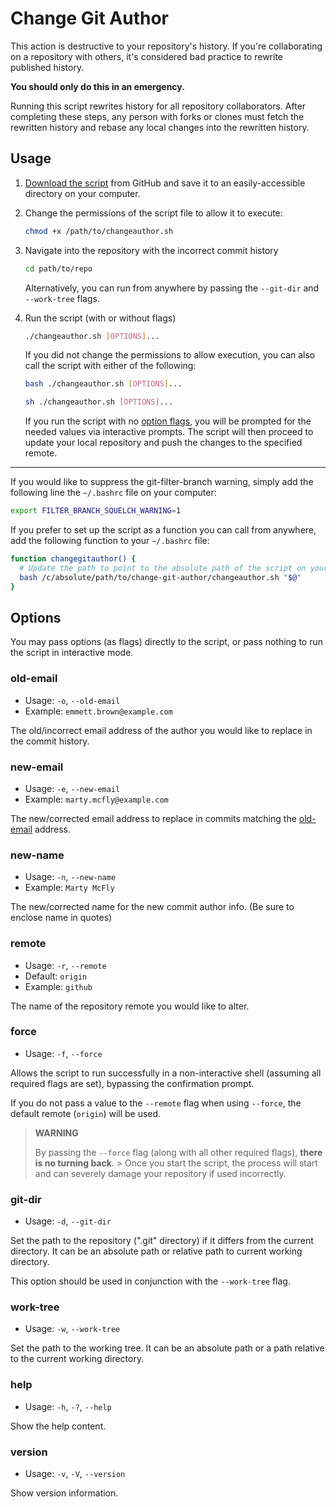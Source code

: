 # Change Git Author

This action is destructive to your repository's history. If you're collaborating on a repository with others, it's considered bad practice to rewrite published history.

**You should only do this in an emergency.**

Running this script rewrites history for all repository collaborators. After completing these steps, any person with forks or clones must fetch the rewritten history and rebase any local changes into the rewritten history.

## Usage

1. [Download the script](https://github.com/adamdehaven/change-git-author) from GitHub and save it to an easily-accessible directory on your computer.
2. Change the permissions of the script file to allow it to execute:

    ``` sh
    chmod +x /path/to/changeauthor.sh
    ```

3. Navigate into the repository with the incorrect commit history

    ``` sh
    cd path/to/repo
    ```

    Alternatively, you can run from anywhere by passing the `--git-dir` and `--work-tree` flags.

4. Run the script (with or without flags)

    ``` sh
    ./changeauthor.sh [OPTIONS]...
    ```

    If you did not change the permissions to allow execution, you can also call the script with either of the following:

    ``` sh
    bash ./changeauthor.sh [OPTIONS]...

    sh ./changeauthor.sh [OPTIONS]...
    ```

    If you run the script with no [option flags](#options), you will be prompted for the needed values via interactive prompts. The script will then proceed to update your local repository and push the changes to the specified remote.

----

If you would like to suppress the git-filter-branch warning, simply add the following line the `~/.bashrc` file on your computer:

``` sh
export FILTER_BRANCH_SQUELCH_WARNING=1
```

If you prefer to set up the script as a function you can call from anywhere, add the following function to your `~/.bashrc` file:

``` sh
function changegitauthor() {
  # Update the path to point to the absolute path of the script on your computer
  bash /c/absolute/path/to/change-git-author/changeauthor.sh "$@"
}
```

## Options

You may pass options (as flags) directly to the script, or pass nothing to run the script in interactive mode.

### old-email

- Usage: `-o`, `--old-email`
- Example: `emmett.brown@example.com`

The old/incorrect email address of the author you would like to replace in the commit history.

### new-email

- Usage: `-e`, `--new-email`
- Example: `marty.mcfly@example.com`

The new/corrected email address to replace in commits matching the [old-email](#old-email) address.

### new-name

- Usage: `-n`, `--new-name`
- Example: `Marty McFly`

The new/corrected name for the new commit author info. (Be sure to enclose name in quotes)

### remote

- Usage: `-r`, `--remote`
- Default: `origin`
- Example: `github`

The name of the repository remote you would like to alter.

### force

- Usage: `-f`, `--force`

Allows the script to run successfully in a non-interactive shell (assuming all required flags are set), bypassing the confirmation prompt.

If you do not pass a value to the `--remote` flag when using `--force`, the default remote (`origin`) will be used.

> **WARNING**
>
> By passing the `--force` flag (along with all other required flags), **there is no turning back**. > Once you start the script, the process will start and can severely damage your repository if used incorrectly.

### git-dir

- Usage: `-d`, `--git-dir`

Set the path to the repository (".git" directory) if it differs from the current directory. It can be an absolute path or relative path to current working directory.

This option should be used in conjunction with the `--work-tree` flag.

### work-tree

- Usage: `-w`, `--work-tree`

Set the path to the working tree. It can be an absolute path or a path relative to the current working directory.

### help

- Usage: `-h`, `-?`, `--help`

Show the help content.

### version

- Usage: `-v`, `-V`, `--version`

Show version information.
